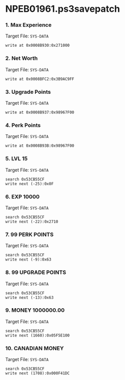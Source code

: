 # NPEB01961.ps3savepatch

### 1. Max Experience

Target File: `SYS-DATA`

```
write at 0x0008B930:0x271000
```

### 2. Net Worth

Target File: `SYS-DATA`

```
write at 0x0008BFC2:0x3B9AC9FF
```

### 3. Upgrade Points

Target File: `SYS-DATA`

```
write at 0x0008B937:0x98967F00
```

### 4. Perk Points

Target File: `SYS-DATA`

```
write at 0x0008B93B:0x98967F00
```

### 5. LVL 15

Target File: `SYS-DATA`

```
search 0x53CB55CF
write next (-25):0x0F
```

### 6. EXP 10000

Target File: `SYS-DATA`

```
search 0x53CB55CF
write next (-22):0x2710
```

### 7. 99 PERK POINTS

Target File: `SYS-DATA`

```
search 0x53CB55CF
write next (-9):0x63
```

### 8. 99 UPGRADE POINTS

Target File: `SYS-DATA`

```
search 0x53CB55CF
write next (-13):0x63
```

### 9. MONEY 1000000.00

Target File: `SYS-DATA`

```
search 0x53CB55CF
write next (1660):0x05F5E100
```

### 10. CANADIAN MONEY

Target File: `SYS-DATA`

```
search 0x53CB55CF
write next (1708):0x000F41DC
```


